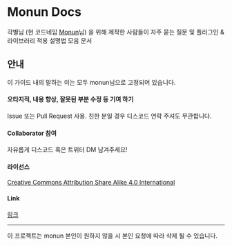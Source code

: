 # Monun Docs

각별님 (현 코드네임 [Monun](https://github.com/monun/)님) 을 위해 제작한 사람들이 자주 묻는 질문 및 플러그인 & 라이브러리 적용 설명법 모음 문서

## 안내

이 가이드 내의 말하는 이는 모두 monun님으로 고정되어 있습니다.

#### 오타지적, 내용 향상, 잘못된 부분 수정 등 기여 하기

Issue 또는 Pull Request 사용. 친한 분일 경우 디스코드 연락 주셔도 무관합니다.

#### Collaborator 참여

자유롭게 디스코드 혹은 트위터 DM 남겨주세요!

#### 라이선스

[Creative Commons Attribution Share Alike 4.0 International](https://github.com/qogusdn1017/monun-documentation-contribution/blob/main/LICENSE.md)

#### Link

[링크](https://monun.me)

---

이 프로젝트는 monun 본인이 원하지 않을 시 본인 요청에 따라 삭제 될 수 있습니다.
